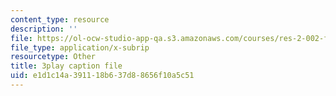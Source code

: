 ```yaml
---
content_type: resource
description: ''
file: https://ol-ocw-studio-app-qa.s3.amazonaws.com/courses/res-2-002-finite-element-procedures-for-solids-and-structures-spring-2010/e1d1c14a391118b637d88656f10a5c51_o2Vlt1avXCs.srt
file_type: application/x-subrip
resourcetype: Other
title: 3play caption file
uid: e1d1c14a-3911-18b6-37d8-8656f10a5c51
---
```

